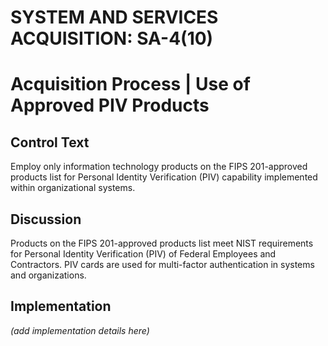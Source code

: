 # SYSTEM AND SERVICES ACQUISITION: SA-4(10)
# Acquisition Process | Use of Approved PIV Products

## Control Text

Employ only information technology products on the FIPS 201-approved products list for Personal Identity Verification (PIV) capability implemented within organizational systems.

## Discussion

Products on the FIPS 201-approved products list meet NIST requirements for Personal Identity Verification (PIV) of Federal Employees and Contractors. PIV cards are used for multi-factor authentication in systems and organizations.

## Implementation

_(add implementation details here)_